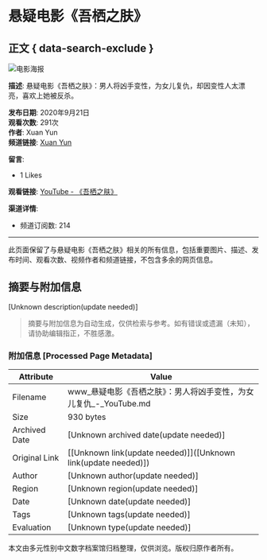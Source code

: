 # 悬疑电影《吾栖之肤》

## 正文 { data-search-exclude }


![电影海报](https://i.ytimg.com/vi/FBrz_GW24vw/hqdefault.jpg?sqp=-oaymwEmCKgBEF5IWvKriqkDGQgBFQAAiEIYAdgBAeIBCggYEAIYBjgBQAE=&rs=AOn4CLBLV5MGGucea9IEkhV_vNt9bijryA)

**描述**: 悬疑电影《吾栖之肤》：男人将凶手变性，为女儿复仇，却因变性人太漂亮，喜欢上她被反杀。

**发布日期**: 2020年9月21日  
**观看次数**: 291次  
**作者**: Xuan Yun  
**频道链接**: [Xuan Yun](https://www.youtube.com/@xuan_yun)

**留言**:
- 1 Likes

**观看链接**: [YouTube - 《吾栖之肤》](https://www.youtube.com/watch?v=FBrz_GW24vw)

**渠道详情**:
- 频道订阅数: 214

---
此页面保留了与悬疑电影《吾栖之肤》相关的所有信息，包括重要图片、描述、发布时间、观看次数、视频作者和频道链接，不包含多余的网页信息。
<!-- tcd_original_link https://www.youtube.com/watch?v=CzaKSu3kSDU -->


## 摘要与附加信息

<!-- tcd_abstract -->
[Unknown description(update needed)]
<!-- tcd_abstract_end -->

> 摘要与附加信息为自动生成，仅供检索与参考。如有错误或遗漏（未知），请协助编辑指正，不胜感激。

### 附加信息 [Processed Page Metadata]

| Attribute       | Value                                  |
|-----------------|----------------------------------------|
| Filename        | www_悬疑电影《吾栖之肤》：男人将凶手变性，为女儿复仇_-_YouTube.md                             |
| Size            | 930 bytes                           |
| Archived Date   | [Unknown archived date(update needed)]                             |
| Original Link   | [[Unknown link(update needed)]]([Unknown link(update needed)])                       |
| Author          | [Unknown author(update needed)]                               |
| Region          | [Unknown region(update needed)]                               |
| Date            | [Unknown date(update needed)]                                 |
| Tags            | [Unknown tags(update needed)]                                 |
| Evaluation            | [Unknown type(update needed)]                                 |
<!-- tcd_table_end -->

本文由多元性别中文数字档案馆归档整理，仅供浏览。版权归原作者所有。
